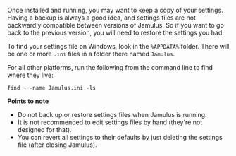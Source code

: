 <!-- NOTE: This must apply to both client and server, and all operating systems -->

Once installed and running, you may want to keep a copy of your settings. Having a backup is always a good idea, and settings files are not backwardly compatible between versions of Jamulus. So if you want to go back to the previous version, you will need to restore the settings you had.

To find your settings file on Windows, look in the `%APPDATA%` folder. There will be one or more `.ini` files in a folder there named `Jamulus`.

For all other platforms, run the following from the command line to find where they live:

`find ~ -name Jamulus.ini -ls`

**Points to note**

* Do not back up or restore settings files when Jamulus is running.
* It is not recommended to edit settings files by hand (they're not designed for that).
* You can revert all settings to their defaults by just deleting the settings file (after closing Jamulus).
